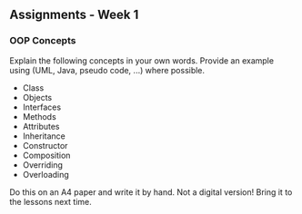 ## Assignments - Week 1

### OOP Concepts

Explain the following concepts in your own words. Provide an example using (UML, Java, pseudo code, ...) where possible.

* Class
* Objects
* Interfaces
* Methods
* Attributes
* Inheritance
* Constructor
* Composition
* Overriding
* Overloading

Do this on an A4 paper and write it by hand. Not a digital version! Bring it to the lessons next time.
